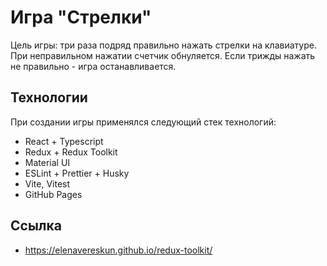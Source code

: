 # Игра "Стрелки"

Цель игры: три раза подряд правильно нажать стрелки на клавиатуре.
При неправильном нажатии счетчик обнуляется.
Если трижды нажать не правильно - игра останавливается.

## Технологии

При создании игры применялся следующий стек технологий:

- React + Typescript
- Redux + Redux Toolkit
- Material UI
- ESLint + Prettier + Husky
- Vite, Vitest
- GitHub Pages

## Ссылка

- https://elenavereskun.github.io/redux-toolkit/
